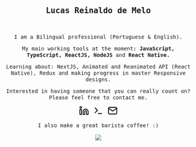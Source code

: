 <div align="center">
  <h2 align='center'><samp><strong>Lucas Reinaldo de Melo</strong></samp></h2> 
  <br>
  <p><samp>I am a Bilingual professional (Portuguese & English).</samp></p>
  <p><samp>My main working tools at the moment: <strong>JavaScript, TypeScript, ReactJS, NodeJS</strong> and <strong>React Native.</strong></samp></p>

  <p><samp>Learning about: NextJS, Animated and Reanimated API (React Native), Redux and making progress in master Responsive designs.

  <p><samp>Interested in having someone that you can really count on? Please feel free to contact me.</samp></p>

  <p align='center'>
    <span style="align-items: center">
      <a href="https://www.linkedin.com/in/lucas-reinaldo-de-melo/"><img height="26" src="https://github.com/LucasReinaldo/LucasReinaldo/blob/master/assets/linkedin.svg" alt="LinkedIn"></a>&nbsp;&nbsp;
      <a href="https://wakatime.com/@LucasReinaldoMelo"><img height="26" src="https://github.com/LucasReinaldo/LucasReinaldo/blob/master/assets/terminal.svg" alt="WakaTime"></a>&nbsp;&nbsp;
      <a href="mailto:lucasreinaldo.demelo@hotmail.com"><img height="26" src="https://github.com/LucasReinaldo/LucasReinaldo/blob/master/assets/mail.svg" alt="Mail"></a>
    </span>
  </p>
  <p align='center'><samp>I also make a great barista coffee! :)</samp></p>
  <img align="center" src="https://github-readme-stats.vercel.app/api/top-langs/?username=lucasreinaldo&layout=compact&theme=onedark" />
</div>

